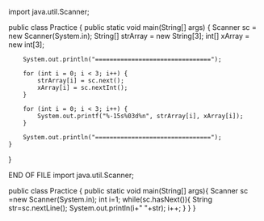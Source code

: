 import java.util.Scanner;

public class Practice {
    public static void main(String[] args) {
        Scanner sc = new Scanner(System.in);
        String[] strArray = new String[3];
        int[] xArray = new int[3];

        System.out.println("================================");

        for (int i = 0; i < 3; i++) {
            strArray[i] = sc.next();
            xArray[i] = sc.nextInt();
        }

        for (int i = 0; i < 3; i++) {
            System.out.printf("%-15s%03d%n", strArray[i], xArray[i]);
        }

        System.out.println("================================");
    }
}


END OF FILE
import java.util.Scanner;

public class Practice {
    public static void main(String[] args){
        Scanner sc =new Scanner(System.in);
        int i=1;
        while(sc.hasNext()){
            String str=sc.nextLine();
            System.out.println(i+" "+str);
            i++;
        }
    }
}
